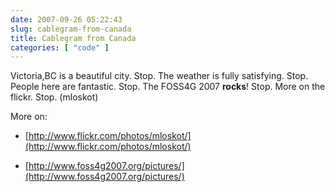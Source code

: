 ```yaml
---
date: 2007-09-26 05:22:43
slug: cablegram-from-canada
title: Cablegram from Canada
categories: [ "code" ]
---
```


Victoria,BC is a beautiful city. Stop. The weather is fully satisfying. Stop. People here are fantastic. Stop. The FOSS4G 2007 **rocks**! Stop. More on the flickr. Stop. (mloskot)




More on:




  * [http://www.flickr.com/photos/mloskot/](http://www.flickr.com/photos/mloskot/)


  * [http://www.foss4g2007.org/pictures/](http://www.foss4g2007.org/pictures/)



